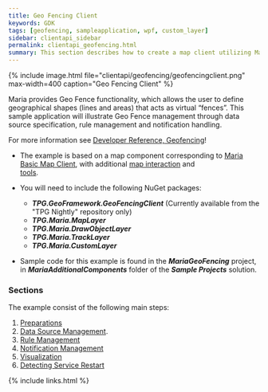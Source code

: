 ```yaml
---
title: Geo Fencing Client
keywords: GDK
tags: [geofencing, sampleapplication, wpf, custom_layer]
sidebar: clientapi_sidebar
permalink: clientapi_geofencing.html
summary: This section describes how to create a map client utilizing Maria geo fencing functionality.
---
```


{% include image.html file="clientapi/geofencing/geofencingclient.png" max-width=400 caption="Geo Fencing Client" %}

Maria provides Geo Fence functionality, which allows the user to define geographical shapes (lines and areas) that acts as virtual “fences”.
This sample application will illustrate Geo Fence management through data source specification, rule management and notification handling.

For more information see [Developer Reference, Geofencing](core_geofencing.html)!
 
* The example is based on a map component corresponding to 
[Maria Basic Map Client](clientapi_basicmapclient.html), with additional 
[map interaction](clientapi_maplayerinteraction.html) and  
[tools](clientapi_toolsinteraction.html).

* You will need to include the following NuGet packages:
  *  ***TPG.GeoFramework.GeoFencingClient*** (Currently available from the "TPG Nightly" repository only)
  *  ***TPG.Maria.MapLayer***
  *  ***TPG.Maria.DrawObjectLayer***
  *  ***TPG.Maria.TrackLayer***
  *  ***TPG.Maria.CustomLayer***

* Sample code for this example is found in the ***MariaGeoFencing*** project, in ***MariaAdditionalComponents*** 
folder of the ***Sample Projects*** solution. 

### Sections

The example consist of the following main steps:

 1.  [Preparations](geofence_preparation.html)
 1.  [Data Source Management](geofence_datasourcemanagement.html).
 1.  [Rule Management](geofence_rulemanagement.html)
 1.  [Notification Management](geofence_notificmanagement.html)
 1.  [Visualization](geofence_visualization.html)
 1.  [Detecting Service Restart](geofence_servicerestart.html) 

{% include links.html %}